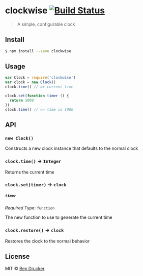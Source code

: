 # clockwise [![Build Status](https://travis-ci.org/bendrucker/clockwise.svg?branch=master)](https://travis-ci.org/bendrucker/clockwise)

> A simple, configurable clock


## Install

```sh
$ npm install --save clockwise
```


## Usage

```js
var Clock = require('clockwise')
var clock = new Clock()
clock.time() // => current time

clock.set(function timer () {
  return 1000
})
clock.time() // => time is 1000
```

## API

### `new Clock()`

Constructs a new clock instance that defaults to the normal clock

### `clock.time()` -> `Integer`

Returns the current time

### `clock.set(timer)` -> `clock`

##### `timer`

*Required*
Type: `function`

The new function to use to generate the current time

### `clock.restore()` -> `clock`

Restores the clock to the normal behavior

## License

MIT © [Ben Drucker](http://bendrucker.me)

